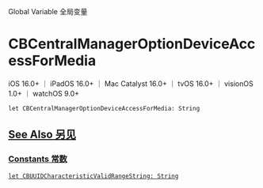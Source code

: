 Global Variable 全局变量

# CBCentralManagerOptionDeviceAccessForMedia

iOS 16.0+ ｜ iPadOS 16.0+ ｜ Mac Catalyst 16.0+ ｜ tvOS 16.0+ ｜ visionOS 1.0+ ｜ watchOS 9.0+ 

```
let CBCentralManagerOptionDeviceAccessForMedia: String
```



## [See Also 另见](https://developer.apple.com/documentation/corebluetooth/cbcentralmanageroptiondeviceaccessformedia#see-also)

### [Constants 常数](https://developer.apple.com/documentation/corebluetooth/cbcentralmanageroptiondeviceaccessformedia#Constants)

[`let CBUUIDCharacteristicValidRangeString: String`](https://developer.apple.com/documentation/corebluetooth/cbuuidcharacteristicvalidrangestring)
